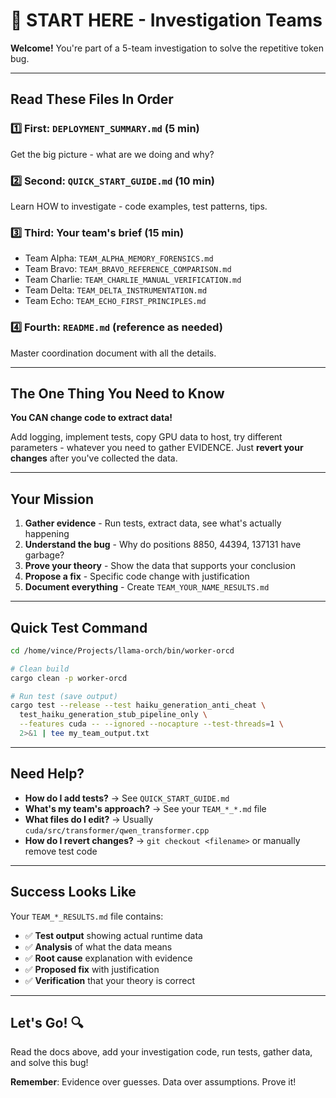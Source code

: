 # 🚀 START HERE - Investigation Teams

**Welcome!** You're part of a 5-team investigation to solve the repetitive token bug.

---

## Read These Files In Order

### 1️⃣ First: `DEPLOYMENT_SUMMARY.md` (5 min)
Get the big picture - what are we doing and why?

### 2️⃣ Second: `QUICK_START_GUIDE.md` (10 min)
Learn HOW to investigate - code examples, test patterns, tips.

### 3️⃣ Third: Your team's brief (15 min)
- Team Alpha: `TEAM_ALPHA_MEMORY_FORENSICS.md`
- Team Bravo: `TEAM_BRAVO_REFERENCE_COMPARISON.md`
- Team Charlie: `TEAM_CHARLIE_MANUAL_VERIFICATION.md`
- Team Delta: `TEAM_DELTA_INSTRUMENTATION.md`
- Team Echo: `TEAM_ECHO_FIRST_PRINCIPLES.md`

### 4️⃣ Fourth: `README.md` (reference as needed)
Master coordination document with all the details.

---

## The One Thing You Need to Know

**You CAN change code to extract data!**

Add logging, implement tests, copy GPU data to host, try different parameters - whatever you need to gather EVIDENCE. Just **revert your changes** after you've collected the data.

---

## Your Mission

1. **Gather evidence** - Run tests, extract data, see what's actually happening
2. **Understand the bug** - Why do positions 8850, 44394, 137131 have garbage?
3. **Prove your theory** - Show the data that supports your conclusion
4. **Propose a fix** - Specific code change with justification
5. **Document everything** - Create `TEAM_YOUR_NAME_RESULTS.md`

---

## Quick Test Command

```bash
cd /home/vince/Projects/llama-orch/bin/worker-orcd

# Clean build
cargo clean -p worker-orcd

# Run test (save output)
cargo test --release --test haiku_generation_anti_cheat \
  test_haiku_generation_stub_pipeline_only \
  --features cuda -- --ignored --nocapture --test-threads=1 \
  2>&1 | tee my_team_output.txt
```

---

## Need Help?

- **How do I add tests?** → See `QUICK_START_GUIDE.md`
- **What's my team's approach?** → See your `TEAM_*_*.md` file
- **What files do I edit?** → Usually `cuda/src/transformer/qwen_transformer.cpp`
- **How do I revert changes?** → `git checkout <filename>` or manually remove test code

---

## Success Looks Like

Your `TEAM_*_RESULTS.md` file contains:
- ✅ **Test output** showing actual runtime data
- ✅ **Analysis** of what the data means
- ✅ **Root cause** explanation with evidence
- ✅ **Proposed fix** with justification
- ✅ **Verification** that your theory is correct

---

## Let's Go! 🔍

Read the docs above, add your investigation code, run tests, gather data, and solve this bug!

**Remember**: Evidence over guesses. Data over assumptions. Prove it!
